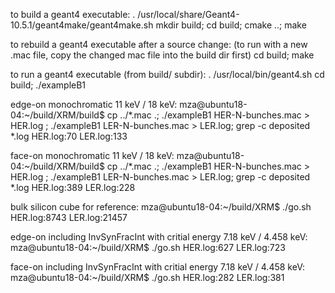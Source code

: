 to build a geant4 executable:
. /usr/local/share/Geant4-10.5.1/geant4make/geant4make.sh
mkdir build; cd build; cmake ..; make

to rebuild a geant4 executable after a source change:
(to run with a new .mac file, copy the changed mac file into the build dir first)
cd build; make

to run a geant4 executable (from build/ subdir):
. /usr/local/bin/geant4.sh
cd build; ./exampleB1

edge-on monochromatic 11 keV / 18 keV:
mza@ubuntu18-04:~/build/XRM/build$ cp ../*.mac .; ./exampleB1 HER-N-bunches.mac > HER.log ; ./exampleB1 LER-N-bunches.mac > LER.log; grep -c deposited *.log
HER.log:70
LER.log:133

face-on monochromatic 11 keV / 18 keV:
mza@ubuntu18-04:~/build/XRM/build$ cp ../*.mac .; ./exampleB1 HER-N-bunches.mac > HER.log ; ./exampleB1 LER-N-bunches.mac > LER.log; grep -c deposited *.log
HER.log:389
LER.log:228

bulk silicon cube for reference:
mza@ubuntu18-04:~/build/XRM$ ./go.sh
HER.log:8743
LER.log:21457

edge-on including InvSynFracInt with critial energy 7.18 keV / 4.458 keV:
mza@ubuntu18-04:~/build/XRM$ ./go.sh
HER.log:627
LER.log:723

face-on including InvSynFracInt with critial energy 7.18 keV / 4.458 keV:
mza@ubuntu18-04:~/build/XRM$ ./go.sh
HER.log:282
LER.log:381

